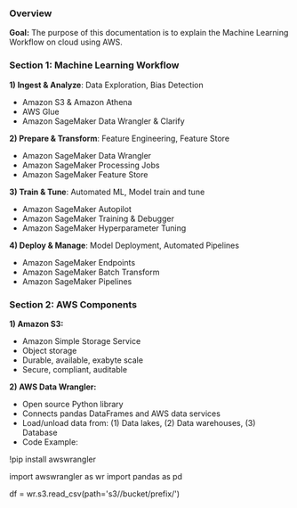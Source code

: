 ### Overview
**Goal:** The purpose of this documentation is to explain the Machine Learning Workflow on cloud using AWS.


### Section 1: Machine Learning Workflow

**1) Ingest & Analyze**: Data Exploration, Bias Detection

- Amazon S3 & Amazon Athena
- AWS Glue
- Amazon SageMaker Data Wrangler & Clarify

**2) Prepare & Transform**: Feature Engineering, Feature Store

- Amazon SageMaker Data Wrangler
- Amazon SageMaker Processing Jobs
- Amazon SageMaker Feature Store

**3) Train & Tune**: Automated ML, Model train and tune

- Amazon SageMaker Autopilot
- Amazon SageMaker Training & Debugger
- Amazon SageMaker Hyperparameter Tuning

**4) Deploy & Manage**: Model Deployment, Automated Pipelines

- Amazon SageMaker Endpoints
- Amazon SageMaker Batch Transform
- Amazon SageMaker Pipelines

### Section 2: AWS Components

**1) Amazon S3:** 
- Amazon Simple Storage Service
- Object storage
- Durable, available, exabyte scale
- Secure, compliant, auditable

**2) AWS Data Wrangler:**
- Open source Python library
- Connects pandas DataFrames and AWS data services
- Load/unload data from: (1) Data lakes, (2) Data warehouses, (3) Database
- Code Example: 

!pip install awswrangler

import awswrangler as wr
import pandas as pd

df = wr.s3.read_csv(path='s3//bucket/prefix/')
